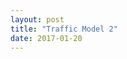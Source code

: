 ```yaml
---
layout: post
title: "Traffic Model 2"
date: 2017-01-20
---
```

<script src="/js/libraries/p5.js" type="text/javascript"></script>
<script src="/js/libraries/p5.dom.js" type="text/javascript"></script>
<script src="/js/discrete_car_prob.js" type="text/javascript"></script>

<div id="cars" style="display: flex;justify-content: center;"></div><br><br>
